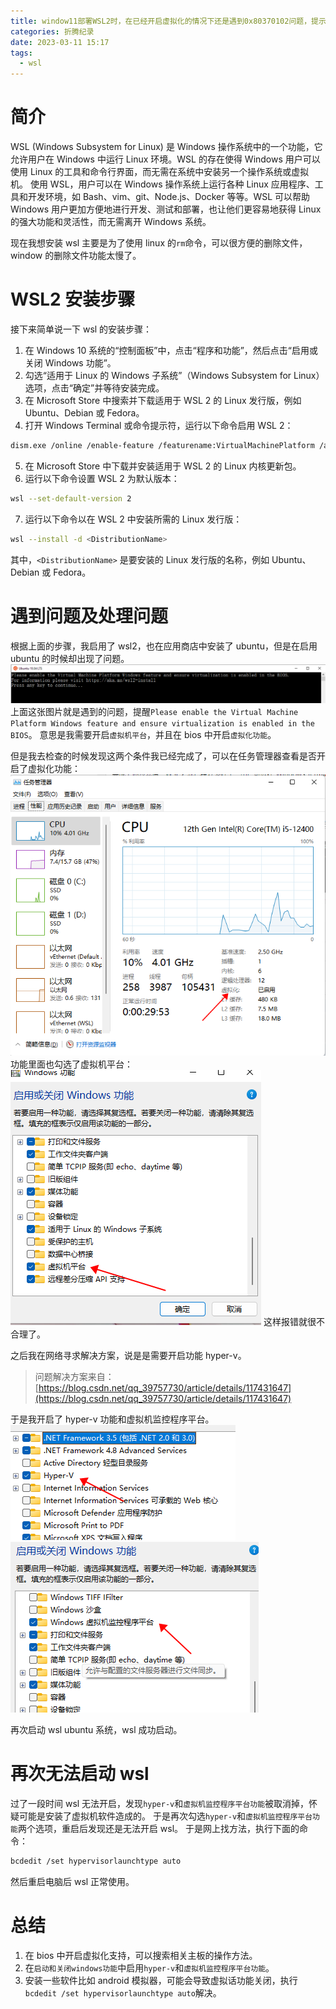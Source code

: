 ```yaml
---
title: window11部署WSL2时，在已经开启虚拟化的情况下还是遇到0x80370102问题，提示开启虚拟化
categories: 折腾纪录
date: 2023-03-11 15:17
tags:
  - wsl
---
```


# 简介

WSL (Windows Subsystem for Linux) 是 Windows 操作系统中的一个功能，它允许用户在 Windows 中运行 Linux 环境。WSL 的存在使得 Windows 用户可以使用 Linux 的工具和命令行界面，而无需在系统中安装另一个操作系统或虚拟机。
使用 WSL，用户可以在 Windows 操作系统上运行各种 Linux 应用程序、工具和开发环境，如 Bash、vim、git、Node.js、Docker 等等。WSL 可以帮助 Windows 用户更加方便地进行开发、测试和部署，也让他们更容易地获得 Linux 的强大功能和灵活性，而无需离开 Windows 系统。

现在我想安装 wsl 主要是为了使用 linux 的`rm`命令，可以很方便的删除文件，window 的删除文件功能太慢了。

# WSL2 安装步骤

接下来简单说一下 wsl 的安装步骤：

1. 在 Windows 10 系统的“控制面板”中，点击“程序和功能”，然后点击“启用或关闭 Windows 功能”。
2. 勾选“适用于 Linux 的 Windows 子系统”（Windows Subsystem for Linux）选项，点击“确定”并等待安装完成。
3. 在 Microsoft Store 中搜索并下载适用于 WSL 2 的 Linux 发行版，例如 Ubuntu、Debian 或 Fedora。
4. 打开 Windows Terminal 或命令提示符，运行以下命令启用 WSL 2：

```bash
dism.exe /online /enable-feature /featurename:VirtualMachinePlatform /all /norestart
```

5. 在 Microsoft Store 中下载并安装适用于 WSL 2 的 Linux 内核更新包。
6. 运行以下命令设置 WSL 2 为默认版本：

```bash
wsl --set-default-version 2
```

7. 运行以下命令以在 WSL 2 中安装所需的 Linux 发行版：

```bash
wsl --install -d <DistributionName>
```

其中，`<DistributionName>` 是要安装的 Linux 发行版的名称，例如 Ubuntu、Debian 或 Fedora。

# 遇到问题及处理问题

根据上面的步骤，我启用了 wsl2，也在应用商店中安装了 ubuntu，但是在启用 ubuntu 的时候却出现了问题。
![](./1557919507.png)
上面这张图片就是遇到的问题，提醒`Please enable the Virtual Machine Platform Windows feature and ensure virtualization is enabled in the BIOS`。
意思是我需要开启`虚拟机平台`，并且在 bios 中开启`虚拟化功能`。

但是我去检查的时候发现这两个条件我已经完成了，可以在任务管理器查看是否开启了虚拟化功能：
![](./1834894873.png)
功能里面也勾选了虚拟机平台：
![](./1748340718.png)
这样报错就很不合理了。

之后我在网络寻求解决方案，说是是需要开启功能 hyper-v。

> 问题解决方案来自：[https://blog.csdn.net/qq_39757730/article/details/117431647](https://blog.csdn.net/qq_39757730/article/details/117431647)

于是我开启了 hyper-v 功能和虚拟机监控程序平台。
![](./1897527117.png)
![](./1910899608.png)

再次启动 wsl ubuntu 系统，wsl 成功启动。

# 再次无法启动 wsl

过了一段时间 wsl 无法开启，发现`hyper-v`和`虚拟机监控程序平台功能`被取消掉，怀疑可能是安装了虚拟机软件造成的。
于是再次勾选`hyper-v`和`虚拟机监控程序平台功能`两个选项，重启后发现还是无法开启 wsl。
于是网上找方法，执行下面的命令：

```bash
bcdedit /set hypervisorlaunchtype auto
```

然后重启电脑后 wsl 正常使用。

# 总结

1. 在 bios 中开启虚拟化支持，可以搜索相关主板的操作方法。
2. 在`启动和关闭windows功能`中启用`hyper-v`和`虚拟机监控程序平台功能`。
3. 安装一些软件比如 android 模拟器，可能会导致虚拟话功能关闭，执行`bcdedit /set hypervisorlaunchtype auto`解决。
